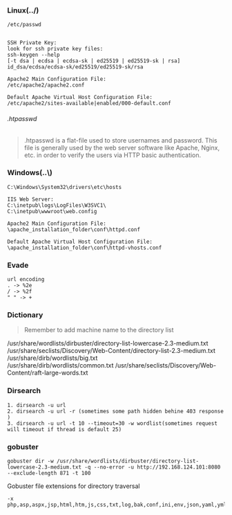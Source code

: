 ### Linux(../)
```
/etc/passwd


SSH Private Key:
look for ssh private key files:
ssh-keygen --help
[-t dsa | ecdsa | ecdsa-sk | ed25519 | ed25519-sk | rsa]
id_dsa/ecdsa/ecdsa-sk/ed25519/ed25519-sk/rsa

Apache2 Main Configuration File:
/etc/apache2/apache2.conf

Default Apache Virtual Host Configuration File:
/etc/apache2/sites-available|enabled/000-default.conf
```
###### .htpasswd
>.htpasswd is a flat-file used to store usernames and password. This file is generally used by the web server software like Apache, Nginx, etc. in order to verify the users via HTTP basic authentication.
### Windows(..\\)
```
C:\Windows\System32\drivers\etc\hosts

IIS Web Server:
C:\inetpub\logs\LogFiles\W3SVC1\
C:\inetpub\wwwroot\web.config

Apache2 Main Configuration File:
\apache_installation_folder\conf\httpd.conf

Default Apache Virtual Host Configuration File:
\apache_installation_folder\conf\httpd-vhosts.conf
```


### Evade
```
url encoding
. -> %2e
/ -> %2f
" " -> +
```

### Dictionary
>Remember to add machine name to the directory list

/usr/share/wordlists/dirbuster/directory-list-lowercase-2.3-medium.txt  
/usr/share/seclists/Discovery/Web-Content/directory-list-2.3-medium.txt  
/usr/share/dirb/wordlists/big.txt  
/usr/share/dirb/wordlists/common.txt
/usr/share/seclists/Discovery/Web-Content/raft-large-words.txt
### Dirsearch
```
1. dirsearch -u url
2. dirsearch -u url -r (sometimes some path hidden behine 403 response )
3. dirsearch -u url -t 10 --timeout=30 -w wordlist(sometimes request will timeout if thread is default 25)
```
### gobuster
```
gobuster dir -w /usr/share/wordlists/dirbuster/directory-list-lowercase-2.3-medium.txt -q --no-error -u http://192.168.124.101:8080 --exclude-length 871 -t 100
```
Gobuster file extensions for directory traversal
```
-x php,asp,aspx,jsp,html,htm,js,css,txt,log,bak,conf,ini,env,json,yaml,yml,xml,cgi,zip,tar,gz,rar,7z,sql,db,cfg,old,backup,htpasswd,passwd,htaccess,ts,py,rb,java,pdf,doc,docx,xls,xlsx,ppt,pptx
```








